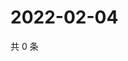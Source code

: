 # 2022-02-04

共 0 条

<!-- BEGIN WEIBO -->
<!-- 最后更新时间 Fri Feb 04 2022 15:09:39 GMT+0800 (China Standard Time) -->

<!-- END WEIBO -->
